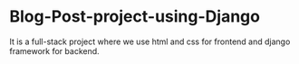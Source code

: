 # Blog-Post-project-using-Django
It is a full-stack project where we use html and css for frontend and django framework for backend.
